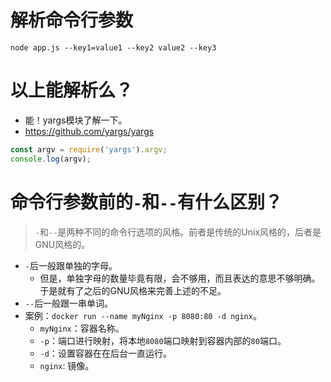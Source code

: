 # 解析命令行参数
```
node app.js --key1=value1 --key2 value2 --key3
```

# 以上能解析么？
* 能！yargs模块了解一下。
* https://github.com/yargs/yargs
```javascript
const argv = require('yargs').argv;
console.log(argv);
```

# 命令行参数前的`-`和`--`有什么区别？
> `-`和`--`是两种不同的命令行选项的风格。前者是传统的Unix风格的，后者是GNU风格的。
* `-`后一般跟单独的字母。
  - 但是，单独字母的数量毕竟有限，会不够用，而且表达的意思不够明确。于是就有了之后的GNU风格来完善上述的不足。
* `--`后一般跟一串单词。
* 案例：`docker run --name myNginx -p 8080:80 -d nginx`。
  - `myNginx`：容器名称。
  - `-p`：端口进行映射，将本地`8080`端口映射到容器内部的`80`端口。
  - `-d`：设置容器在在后台一直运行。
  - `nginx`: 镜像。
